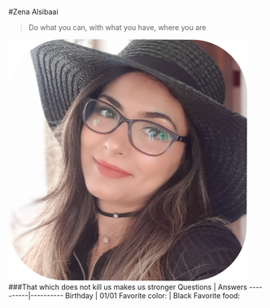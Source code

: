 #Zena Alsibaai
> Do what you can, with what you have, where you are
>
![Logo](Zena-photo.png)
###That which does not kill us makes us stronger
Questions | Answers
----------|----------
Birthday  | 01/01
Favorite color: | Black
Favorite food: 
